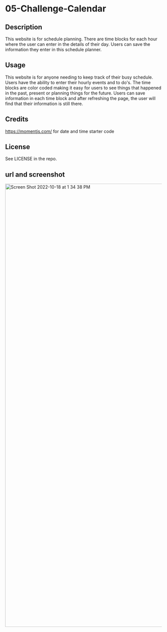 # 05-Challenge-Calendar

## Description
This website is for schedule planning. There are time blocks for each hour where the user can enter in the details of their day. Users can save the information they enter in this schedule planner.

## Usage
This website is for anyone needing to keep track of their busy schedule. Users have the ability to enter their hourly events and to do's. The time blocks are color coded making it easy for users to see things that happened in the past, present or planning things for the future. Users can save information in each time block and after refreshing the page, the user will find that their information is still there. 

## Credits
https://momentjs.com/ for date and time starter code

## License
See LICENSE in the repo.

## url and screenshot
<img width="1425" alt="Screen Shot 2022-10-18 at 1 34 38 PM" src="https://user-images.githubusercontent.com/111388055/196527584-abca185b-c36b-4b61-a455-cd75c7134e8e.png">

